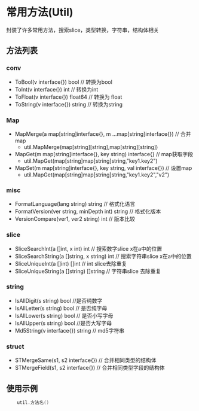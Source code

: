 # 常用方法(Util)

封装了许多常用方法，搜索slice，类型转换，字符串，结构体相关

## 方法列表
### conv
  * ToBool(v interface{}) bool // 转换为bool
  * ToInt(v interface{}) int // 转换为int
  * ToFloat(v interface{}) float64 // 转换为 float
  * ToString(v interface{}) string // 转换为string

### Map
  * MapMerge(a map[string]interface{}, m ...map[string]interface{}) // 合并map
    *  util.MapMerge(map[string][string],map[string][string])
  * MapGet(m map[string]interface{}, key string) interface{} // map获取字段
    * util.MapGet(map[string]map[string]string,"key1.key2")
  * MapSet(m map[string]interface{}, key string, val interface{}) // 设置map
    * util.MapGet(map[string]map[string]string,"key1.key2","v2")
### misc 
  * FormatLanguage(lang string) string // 格式化语言
  * FormatVersion(ver string, minDepth int) string // 格式化版本
  * VersionCompare(ver1, ver2 string) int // 版本比较
### slice
  * SliceSearchInt(a []int, x int) int // 搜索数字slice x在a中的位置
  * SliceSearchString(a []string, x string) int //  搜索字符串slice x在a中的位置
  * SliceUniqueInt(a []int) []int // int slice去除重复
  * SliceUniqueString(a []string) []string // 字符串slice 去除重复
### string 
  * IsAllDigit(s string) bool //是否纯数字
  * IsAllLetter(s string) bool // 是否纯字母
  * IsAllLower(s string) bool // 是否小写字母
  * IsAllUpper(s string) bool //是否大写字母
  * Md5String(v interface{}) string // md5字符串
### struct
  * STMergeSame(s1, s2 interface{}) // 合并相同类型的结构体
  * STMergeField(s1, s2 interface{}) // 合并相同类型字段的结构体

## 使用示例

```go
    util.方法名()
```


